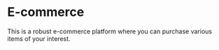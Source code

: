 # E-commerce
This is a robust e-commerce platform where you can purchase various items of your interest.
